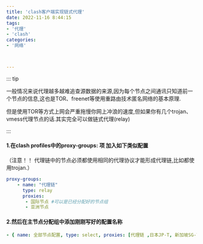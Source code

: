 ```yaml
---
title: 'clash客户端实现链式代理'
date: 2022-11-16 8:44:15
tags:
- '代理'
- 'clash'
categories:
- '网络'



---
```


::: tip

 一般情况来说代理越多越难追查源数据的来源,因为每个节点之间通讯只知道前一个节点的信息,这也是TOR、freenet等使用重路由技术匿名网络的基本原理.

但是使用TOR等方式上网会严重拖慢你网上冲浪的速度,但如果你有几个trojan、 vmess代理节点的话.其实完全可以做链式代理(relay)

:::

#### 1.在clash profiles中的proxy-groups: 项 加入如下类似配置

 （注意！！ 代理链中的节点必须都使用相同的代理协议才能形成代理链,比如都使用trojan.）

```yaml
proxy-groups: 
    - name: "代理链"
      type: relay
      proxies: 
       - 国际节点 #可以是已经分配好的节点组
       - 亚洲节点   
```



#### 2.然后在主节点分配组中添加刚刚写好的配置名称

```yaml
- { name: 全部节点配置, type: select, proxies: [代理链 ,日本JP-T, 新加坡SG-T, 香港HKT-T]
```

